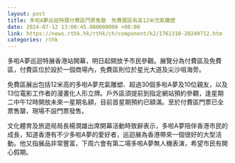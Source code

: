 ```yaml
---
layout: post
title: 多啦A夢巡迴特展付費區門票售罄　免費展區有高12米充氣雕塑
date: 2024-07-12 13:00:45.000000000 +08:00
link: https://news.rthk.hk/rthk/ch/component/k2/1761310-20240712.htm
categories: rthk
---
```


多啦A夢巡迴特展香港站開幕，明日起開放予市民參觀。展覽分為付費區及免費區，付費區位於設於一個商場內，免費區則位於星光大道及尖沙咀海旁。

免費區展出包括12米高的多啦A夢充氣雕塑、超過30個多啦A夢及10位親友，以及13位電影工作者的漫畫化人形立牌。戶外區須提前到指定網站預約參觀，逢星期二中午12時開放未來一星期名額，目前首星期預約已額滿。至於付費區門票已全票售罄，現場不設門票發售。

文化體育及旅遊局局長楊潤雄出席開幕活動時致辭表示，多啦A夢陪伴香港市民的成長，知道香港有不少多啦A夢的愛好者，巡迴展為香港帶來一個很好的大型活動。他又指展品非常豐富，下周六會有第二場多啦A夢無人機表演，希望市民有開心假期。
